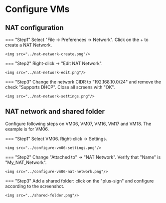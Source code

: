 # Configure VMs

## NAT configuration
=== "Step1"
    Select "File -> Preferences -> Network". Click on the + to create a NAT Network.

    <img src="../nat-network-create.png"/>

=== "Step2"
    Right-click -> "Edit NAT Network".

    <img src="../nat-network-edit.png"/>

=== "Step3"
    Change the network CIDR to "192.168.10.0/24" and remove the check "Supports DHCP". Close all screens with "OK".

    <img src="../nat-network-settings.png"/>


## NAT network and shared folder

Configure following steps on VM06, VM07, VM16, VM17 and VM18. The example is for VM06.

=== "Step1"
    Select VM06. Right-click -> Settings.
    
    <img src="../configure-vm06-settings.png"/>

=== "Step2"
    Change "Attached to" -> "NAT Network". Verify that "Name" is "My_NAT_Network".
    
    <img src="../configure-vm06-nat-network.png"/>

=== "Step3"
    Add a shared folder: click on the "plus-sign" and configure according to the screenshot.
    
    <img src="../shared-folder.png"/>